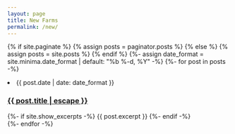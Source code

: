 ```yaml
---
layout: page
title: New Farms
permalink: /new/
---
```

  {% if site.paginate %}
    {% assign posts = paginator.posts %}
  {% else %}
    {% assign posts = site.posts %}
  {% endif %}
  {%- assign date_format = site.minima.date_format | default: "%b %-d, %Y" -%}
 {%- for post in posts -%}
      <li>
        <span class="post-meta">{{ post.date | date: date_format }}</span>
        <h3>
          <a class="post-link" href="{{ post.url | relative_url }}">
            {{ post.title | escape }}
          </a>
        </h3>
        {%- if site.show_excerpts -%}
          {{ post.excerpt }}
        {%- endif -%}
      </li>
      {%- endfor -%}